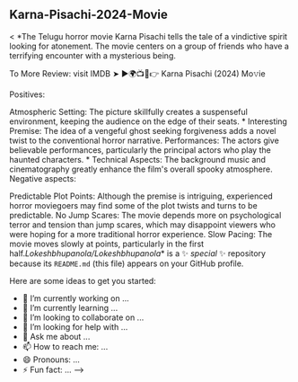 ## Karna-Pisachi-2024-Movie 

<
*The Telugu horror movie Karna Pisachi tells the tale of a vindictive spirit looking for atonement. The movie centers on a group of friends who have a terrifying encounter with a mysterious being.

To More Review: visit IMDB ➤ ►🌍📺📱👉 Karna Pisachi (2024) Mo𝚟ie

Positives:

Atmospheric Setting: The picture skillfully creates a suspenseful environment, keeping the audience on the edge of their seats. * Interesting Premise: The idea of a vengeful ghost seeking forgiveness adds a novel twist to the conventional horror narrative.
Performances: The actors give believable performances, particularly the principal actors who play the haunted characters. * Technical Aspects: The background music and cinematography greatly enhance the film's overall spooky atmosphere.
Negative aspects:

Predictable Plot Points: Although the premise is intriguing, experienced horror moviegoers may find some of the plot twists and turns to be predictable.
No Jump Scares: The movie depends more on psychological terror and tension than jump scares, which may disappoint viewers who were hoping for a more traditional horror experience.
Slow Pacing: The movie moves slowly at points, particularly in the first half.*Lokeshbhupanola/Lokeshbhupanola** is a ✨ _special_ ✨ repository because its `README.md` (this file) appears on your GitHub profile.

Here are some ideas to get you started:

- 🔭 I’m currently working on ...
- 🌱 I’m currently learning ...
- 👯 I’m looking to collaborate on ...
- 🤔 I’m looking for help with ...
- 💬 Ask me about ...
- 📫 How to reach me: ...
- 😄 Pronouns: ...
- ⚡ Fun fact: ...
-->
